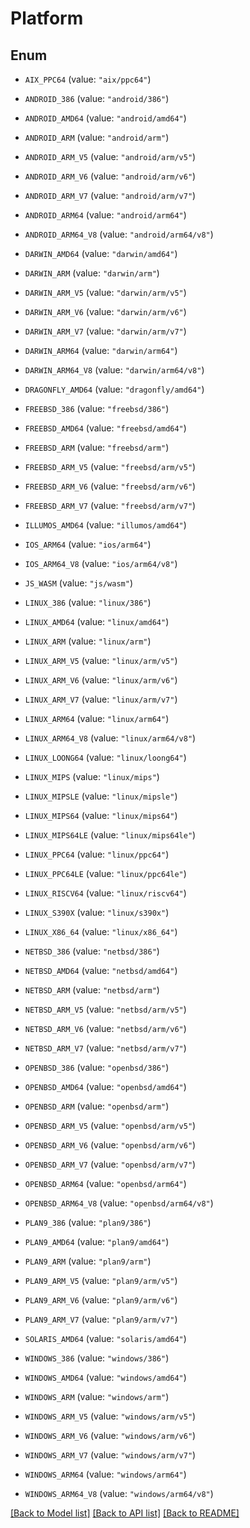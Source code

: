 # Platform

## Enum


* `AIX_PPC64` (value: `"aix/ppc64"`)

* `ANDROID_386` (value: `"android/386"`)

* `ANDROID_AMD64` (value: `"android/amd64"`)

* `ANDROID_ARM` (value: `"android/arm"`)

* `ANDROID_ARM_V5` (value: `"android/arm/v5"`)

* `ANDROID_ARM_V6` (value: `"android/arm/v6"`)

* `ANDROID_ARM_V7` (value: `"android/arm/v7"`)

* `ANDROID_ARM64` (value: `"android/arm64"`)

* `ANDROID_ARM64_V8` (value: `"android/arm64/v8"`)

* `DARWIN_AMD64` (value: `"darwin/amd64"`)

* `DARWIN_ARM` (value: `"darwin/arm"`)

* `DARWIN_ARM_V5` (value: `"darwin/arm/v5"`)

* `DARWIN_ARM_V6` (value: `"darwin/arm/v6"`)

* `DARWIN_ARM_V7` (value: `"darwin/arm/v7"`)

* `DARWIN_ARM64` (value: `"darwin/arm64"`)

* `DARWIN_ARM64_V8` (value: `"darwin/arm64/v8"`)

* `DRAGONFLY_AMD64` (value: `"dragonfly/amd64"`)

* `FREEBSD_386` (value: `"freebsd/386"`)

* `FREEBSD_AMD64` (value: `"freebsd/amd64"`)

* `FREEBSD_ARM` (value: `"freebsd/arm"`)

* `FREEBSD_ARM_V5` (value: `"freebsd/arm/v5"`)

* `FREEBSD_ARM_V6` (value: `"freebsd/arm/v6"`)

* `FREEBSD_ARM_V7` (value: `"freebsd/arm/v7"`)

* `ILLUMOS_AMD64` (value: `"illumos/amd64"`)

* `IOS_ARM64` (value: `"ios/arm64"`)

* `IOS_ARM64_V8` (value: `"ios/arm64/v8"`)

* `JS_WASM` (value: `"js/wasm"`)

* `LINUX_386` (value: `"linux/386"`)

* `LINUX_AMD64` (value: `"linux/amd64"`)

* `LINUX_ARM` (value: `"linux/arm"`)

* `LINUX_ARM_V5` (value: `"linux/arm/v5"`)

* `LINUX_ARM_V6` (value: `"linux/arm/v6"`)

* `LINUX_ARM_V7` (value: `"linux/arm/v7"`)

* `LINUX_ARM64` (value: `"linux/arm64"`)

* `LINUX_ARM64_V8` (value: `"linux/arm64/v8"`)

* `LINUX_LOONG64` (value: `"linux/loong64"`)

* `LINUX_MIPS` (value: `"linux/mips"`)

* `LINUX_MIPSLE` (value: `"linux/mipsle"`)

* `LINUX_MIPS64` (value: `"linux/mips64"`)

* `LINUX_MIPS64LE` (value: `"linux/mips64le"`)

* `LINUX_PPC64` (value: `"linux/ppc64"`)

* `LINUX_PPC64LE` (value: `"linux/ppc64le"`)

* `LINUX_RISCV64` (value: `"linux/riscv64"`)

* `LINUX_S390X` (value: `"linux/s390x"`)

* `LINUX_X86_64` (value: `"linux/x86_64"`)

* `NETBSD_386` (value: `"netbsd/386"`)

* `NETBSD_AMD64` (value: `"netbsd/amd64"`)

* `NETBSD_ARM` (value: `"netbsd/arm"`)

* `NETBSD_ARM_V5` (value: `"netbsd/arm/v5"`)

* `NETBSD_ARM_V6` (value: `"netbsd/arm/v6"`)

* `NETBSD_ARM_V7` (value: `"netbsd/arm/v7"`)

* `OPENBSD_386` (value: `"openbsd/386"`)

* `OPENBSD_AMD64` (value: `"openbsd/amd64"`)

* `OPENBSD_ARM` (value: `"openbsd/arm"`)

* `OPENBSD_ARM_V5` (value: `"openbsd/arm/v5"`)

* `OPENBSD_ARM_V6` (value: `"openbsd/arm/v6"`)

* `OPENBSD_ARM_V7` (value: `"openbsd/arm/v7"`)

* `OPENBSD_ARM64` (value: `"openbsd/arm64"`)

* `OPENBSD_ARM64_V8` (value: `"openbsd/arm64/v8"`)

* `PLAN9_386` (value: `"plan9/386"`)

* `PLAN9_AMD64` (value: `"plan9/amd64"`)

* `PLAN9_ARM` (value: `"plan9/arm"`)

* `PLAN9_ARM_V5` (value: `"plan9/arm/v5"`)

* `PLAN9_ARM_V6` (value: `"plan9/arm/v6"`)

* `PLAN9_ARM_V7` (value: `"plan9/arm/v7"`)

* `SOLARIS_AMD64` (value: `"solaris/amd64"`)

* `WINDOWS_386` (value: `"windows/386"`)

* `WINDOWS_AMD64` (value: `"windows/amd64"`)

* `WINDOWS_ARM` (value: `"windows/arm"`)

* `WINDOWS_ARM_V5` (value: `"windows/arm/v5"`)

* `WINDOWS_ARM_V6` (value: `"windows/arm/v6"`)

* `WINDOWS_ARM_V7` (value: `"windows/arm/v7"`)

* `WINDOWS_ARM64` (value: `"windows/arm64"`)

* `WINDOWS_ARM64_V8` (value: `"windows/arm64/v8"`)


[[Back to Model list]](../README.md#documentation-for-models) [[Back to API list]](../README.md#documentation-for-api-endpoints) [[Back to README]](../README.md)


